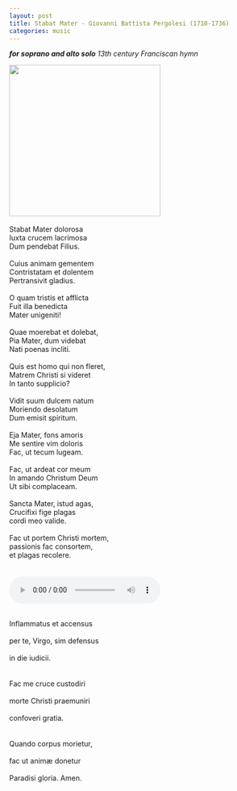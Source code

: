 ```yaml
---
layout: post
title: Stabat Mater - Giovanni Battista Pergolesi (1710-1736)
categories: music
---
```


***for soprano and alto solo***
*13th century Franciscan hymn*

<div class="mb-3">
<img src="http://p2.music.126.net/oDTYi5fJ6HVhS6UN35729A==/109951164758219495.jpg" style="width: 300px;height: 300px;"/>
</div>

<div class="row">
  <div class="col-md-4">
<br/>Stabat Mater dolorosa  
<br/>Iuxta crucem lacrimosa  
<br/>Dum pendebat Filius.  
<br/>
<br/>Cuius animam gementem  
<br/>Contristatam et dolentem  
<br/>Pertransivit gladius.  
<br/>
<br/>O quam tristis et afflicta  
<br/>Fuit illa benedicta  
<br/>Mater unigeniti!  
<br/>
<br/>Quae moerebat et dolebat,  
<br/>Pia Mater, dum videbat  
<br/>Nati poenas incliti.  
<br/>
<br/>Quis est homo qui non fleret,  
<br/>Matrem Christi si videret  
<br/>In tanto supplicio?  
<br/>
  </div>
  <div class="col-md-4">
<br/>Vidit suum dulcem natum  
<br/>Moriendo desolatum  
<br/>Dum emisit spiritum.  
<br/>
<br/>Eja Mater, fons amoris  
<br/>Me sentire vim doloris  
<br/>Fac, ut tecum lugeam.  
<br/>
<br/>Fac, ut ardeat cor meum  
<br/>In amando Christum Deum  
<br/>Ut sibi complaceam.  
<br/>
<br/>Sancta Mater, istud agas,  
<br/>Crucifixi fige plagas  
<br/>cordi meo valide.  
<br/>
<br/>Fac ut portem Christi mortem,  
<br/>passionis fac consortem,  
<br/>et plagas recolere.  
<br/>
  </div>
  <div class="col-md-4">
<br/>
<br/>
<audio controls>
<source src="http://music.163.com/song/media/outer/url?id=1427368509.mp3" type="audio/mpeg">
Your browser does not support the audio element.
</audio>
<br/>

<br/>Inflammatus et accensus  
<br/>per te, Virgo, sim defensus  
<br/>in die iudicii.  
<br/>
<br/>Fac me cruce custodiri   
<br/>morte Christi praemuniri   
<br/>confoveri gratia.  
<br/>
<br/>Quando corpus morietur,  
<br/>fac ut animæ donetur  
<br/>Paradisi gloria. Amen.  
  </div>
</div>
